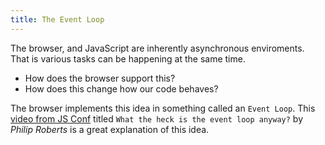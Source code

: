 ```yaml
---
title: The Event Loop
---
```


The browser, and JavaScript are inherently asynchronous enviroments. That is various tasks can be happening at the same time.

- How does the browser support this?
- How does this change how our code behaves?

The browser implements this idea in something called an `Event Loop`. This [video from JS Conf](https://www.youtube.com/watch?v=8aGhZQkoFbQ&vl=en) titled `What the heck is the event loop anyway?` by _Philip Roberts_ is a great explanation of this idea.

